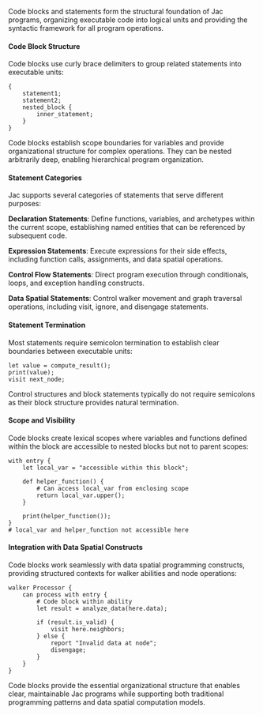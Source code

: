 Code blocks and statements form the structural foundation of Jac programs, organizing executable code into logical units and providing the syntactic framework for all program operations.

#### Code Block Structure

Code blocks use curly brace delimiters to group related statements into executable units:

```jac
{
    statement1;
    statement2;
    nested_block {
        inner_statement;
    }
}
```

Code blocks establish scope boundaries for variables and provide organizational structure for complex operations. They can be nested arbitrarily deep, enabling hierarchical program organization.

#### Statement Categories

Jac supports several categories of statements that serve different purposes:

**Declaration Statements**: Define functions, variables, and archetypes within the current scope, establishing named entities that can be referenced by subsequent code.

**Expression Statements**: Execute expressions for their side effects, including function calls, assignments, and data spatial operations.

**Control Flow Statements**: Direct program execution through conditionals, loops, and exception handling constructs.

**Data Spatial Statements**: Control walker movement and graph traversal operations, including visit, ignore, and disengage statements.

#### Statement Termination

Most statements require semicolon termination to establish clear boundaries between executable units:

```jac
let value = compute_result();
print(value);
visit next_node;
```

Control structures and block statements typically do not require semicolons as their block structure provides natural termination.

#### Scope and Visibility

Code blocks create lexical scopes where variables and functions defined within the block are accessible to nested blocks but not to parent scopes:

```jac
with entry {
    let local_var = "accessible within this block";
    
    def helper_function() {
        # Can access local_var from enclosing scope
        return local_var.upper();
    }
    
    print(helper_function());
}
# local_var and helper_function not accessible here
```

#### Integration with Data Spatial Constructs

Code blocks work seamlessly with data spatial programming constructs, providing structured contexts for walker abilities and node operations:

```jac
walker Processor {
    can process with entry {
        # Code block within ability
        let result = analyze_data(here.data);
        
        if (result.is_valid) {
            visit here.neighbors;
        } else {
            report "Invalid data at node";
            disengage;
        }
    }
}
```

Code blocks provide the essential organizational structure that enables clear, maintainable Jac programs while supporting both traditional programming patterns and data spatial computation models.
